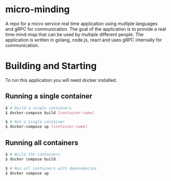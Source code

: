 # micro-minding
A repo for a micro service real time application using multiple languages and gRPC for communication. The goal of the application is to provide a real time mind-map that can be used by multiple different people. The application is written in golang, node.js, react and uses gRPC internally for communication.

# Building and Starting 

To run this application you will need docker installed.

## Running a single container
```bash
$ # Build a single containers
$ docker-compose build [container-name]

$ # Run a single container
$ docker-compose up [container-name]
```

## Running all containers
```bash
$ # Build the containers
$ docker compose build

$ # Run all containers with dependencies
$ docker compose up
```
